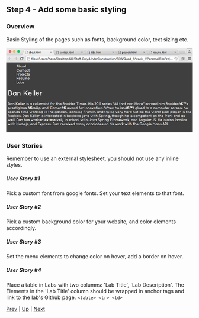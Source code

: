 ## Step 4 - Add some basic styling

### Overview
Basic Styling of the pages such as fonts, background color, text sizing etc.  
  
![About example](aboutExample.png)
### User Stories
Remember to use an external stylesheet, you should not use any inline styles.

##### User Story #1
Pick a custom font from google fonts. Set your text elements to that font. 

##### User Story #2
Pick a custom background color for your website, and color elements accordingly.

##### User Story #3
Set the menu elements to change color on hover, add a border on hover.

##### User Story #4
Place a table in Labs with two columns: 'Lab Title', 'Lab Description'. The Elements in the 'Lab Title' column should be wrapped in anchor tags and link to the lab's Github page.  `<table> <tr> <td>`


[Prev](../Step3/README.md) | [Up](../README.md) | [Next](../Step5/README.md)
